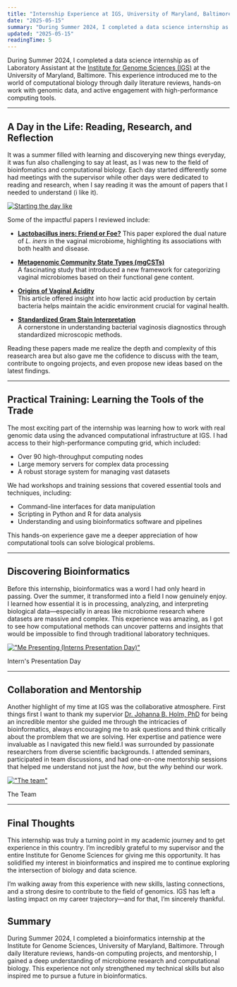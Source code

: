 ```yaml
---
title: "Internship Experience at IGS, University of Maryland, Baltimore"
date: "2025-05-15"
summary: "During Summer 2024, I completed a data science internship as of Laboratory Assistant  at the Institute for Genome Sciences (IGS) at the University of Maryland, Baltimore. This experience introduced me to the world of computational biology through daily literature reviews, hands-on work with genomic data, and active engagement with high-performance computing tools."
updated: "2025-05-15"
readingTime: 5
---
```


During Summer 2024, I completed a data science internship as of Laboratory Assistant  at the [Institute for Genome Sciences (IGS)](https://www.igs.umaryland.edu/) at the University of Maryland, Baltimore. This experience introduced me to the world of computational biology through daily literature reviews, hands-on work with genomic data, and active engagement with high-performance computing tools.

---

## A Day in the Life: Reading, Research, and Reflection
It was a summer filled with learning and discoverying new things everyday, it was fun also challenging to say at least, as I was new to the field of bioinfomatics and computational biology. Each day started differently some had meetings with the supervisor while other days were dedicated to reading and research, when I say reading it was the amount of papers that I needed to understand (i like it).

[![Starting the day like](../blogImages/startingthedaylike.jpeg)]()

Some of the impactful papers I reviewed include:

- **[Lactobacillus iners: Friend or Foe?](https://pubmed.ncbi.nlm.nih.gov/37234911/)**
  This paper explored the dual nature of *L. iners* in the vaginal microbiome, highlighting its associations with both health and disease.

- **[Metagenomic Community State Types (mgCSTs)](https://microbiomejournal.biomedcentral.com/articles/10.1186/s40168-023-01692-x)**  
  A fascinating study that introduced a new framework for categorizing vaginal microbiomes based on their functional gene content.

- **[Origins of Vaginal Acidity](https://pubmed.ncbi.nlm.nih.gov/11527880/)**  
  This article offered insight into how lactic acid production by certain bacteria helps maintain the acidic environment crucial for vaginal health.

- **[Standardized Gram Stain Interpretation](https://pubmed.ncbi.nlm.nih.gov/1706728/)**  
  A cornerstone in understanding bacterial vaginosis diagnostics through standardized microscopic methods.

Reading these papers made me realize the depth and complexity of this reasearch area but also gave me the cofidence to discuss with the team, contribute to ongoing projects, and even propose new ideas based on the latest findings.


---

## Practical Training: Learning the Tools of the Trade

The most exciting part of the internship was learning how to work with real genomic data using the advanced computational infrastructure at IGS. I had access to their high-performance computing grid, which included:

- Over 90 high-throughput computing nodes
- Large memory servers for complex data processing
- A robust storage system for managing vast datasets

We had workshops and training sessions that covered essential tools and techniques, including:
- Command-line interfaces for data manipulation
- Scripting in Python and R for data analysis
- Understanding and using bioinformatics software and pipelines

This hands-on experience gave me a deeper appreciation of how computational tools can solve biological problems.

---

##  Discovering Bioinformatics

Before this internship, bioinformatics was a word I had only heard in passing. Over the summer, it transformed into a field I now genuinely enjoy. I learned how essential it is in processing, analyzing, and interpreting biological data—especially in areas like microbiome research where datasets are massive and complex. This experience was amazing, as I got to see how computational methods can uncover patterns and insights that would be impossible to find through traditional laboratory techniques.


[!["Me Presenting (Interns Presentation Day)"](../blogImages/mepresenting.jpeg)]()
<p className="text-center">Intern's Presentation Day</p>

---

## Collaboration and Mentorship

Another highlight of my time at IGS was the collaborative atmosphere. First things first I want to thank my supervior [Dr. Johanna B. Holm, PhD](https://www.medschool.umaryland.edu/profiles/holm-johanna/) for being an incredible mentor she guided me through the intricacies of bioinformatics, always encouraging me to ask questions and think critically about the promblem that we are solving. 
Her expertise and patience were invaluable as I navigated this new field.I was surrounded by passionate researchers from diverse scientific backgrounds. I attended seminars, participated in team discussions, and had one-on-one mentorship sessions that helped me understand not just the *how*, but the *why* behind our work.

[!["The team"](../blogImages/theteam.jpeg)]()

<p className="text-center">The Team</p>


---

## Final Thoughts

This internship was truly a turning point in my academic journey and to get experience in this country. I’m incredibly grateful to my supervisor and the entire Institute for Genome Sciences for giving me this opportunity. It has solidified my interest in bioinformatics and inspired me to continue exploring the intersection of biology and data science.

I’m walking away from this experience with new skills, lasting connections, and a strong desire to contribute to the field of genomics. IGS has left a lasting impact on my career trajectory—and for that, I’m sincerely thankful.

## Summary

During Summer 2024, I completed a bioinformatics internship at the Institute for Genome Sciences, University of Maryland, Baltimore. Through daily literature reviews, hands-on computing projects, and mentorship, I gained a deep understanding of microbiome research and computational biology. This experience not only strengthened my technical skills but also inspired me to pursue a future in bioinformatics.

